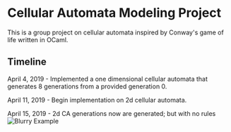 # Cellular Automata Modeling Project
This is a group project on cellular automata inspired by Conway's game of life written in OCaml.


## Timeline

April 4, 2019 - Implemented a one dimensional cellular automata that generates 8 generations from a provided generation 0. 

April 11, 2019 - Begin implementation on 2d cellular automata.

April 15, 2019 - 2d CA generations now are generated; but with no rules
![Blurry Example](https://github.com/ocamlca/Cellular-Automaton-Ocaml/blob/2d-ca/no_rules_example.gif?raw=true)	